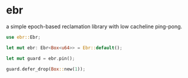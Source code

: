 # ebr

a simple epoch-based reclamation library with low cacheline ping-pong.

```rust
use ebr::Ebr;

let mut ebr: Ebr<Box<u64>> = Ebr::default();

let mut guard = ebr.pin();

guard.defer_drop(Box::new(1));
```

